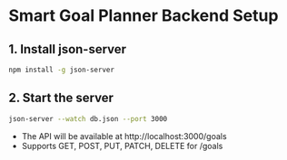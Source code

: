 # Smart Goal Planner Backend Setup

## 1. Install json-server
```bash
npm install -g json-server
```

## 2. Start the server
```bash
json-server --watch db.json --port 3000
```

- The API will be available at http://localhost:3000/goals
- Supports GET, POST, PUT, PATCH, DELETE for /goals
